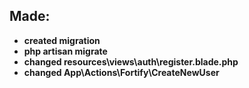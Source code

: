 ## Made:
- **created migration**  
- **php artisan migrate**  
- **changed resources\views\auth\register.blade.php**  
- **changed  App\Actions\Fortify\CreateNewUser**  


